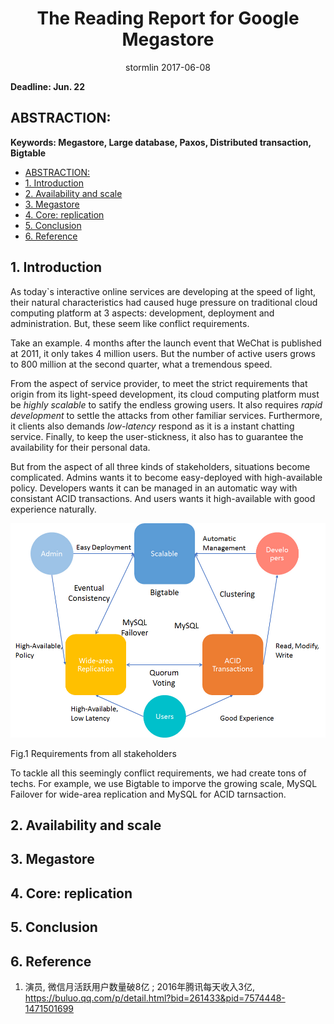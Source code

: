 <h1 style="text-align: center">The Reading Report for Google Megastore</h1>
<p style="text-align: center">stormlin 2017-06-08</p>

**Deadline: Jun. 22**

## ABSTRACTION:

**Keywords: Megastore, Large database, Paxos, Distributed transaction, Bigtable**

<!-- TOC -->

- [ABSTRACTION:](#abstraction)
- [1. Introduction](#1-introduction)
- [2. Availability and scale](#2-availability-and-scale)
- [3. Megastore](#3-megastore)
- [4. Core: replication](#4-core-replication)
- [5. Conclusion](#5-conclusion)
- [6. Reference](#6-reference)

<!-- /TOC -->

## 1. Introduction

As today`s interactive online services are developing at the speed of light, their natural characteristics had caused huge pressure on traditional cloud computing platform at 3 aspects: development, deployment and administration. But, these seem like conflict requirements.

Take an example. 4 months after the launch event that WeChat is published at 2011, it only takes 4 million users. But the number of active users grows to 800 million at the second quarter, what a tremendous speed.

From the aspect of service provider, to meet the strict requirements that origin from its light-speed development, its cloud computing platform must be *highly scalable* to satify the endless growing users. It also requires *rapid development* to settle the attacks from other familiar services. Furthermore, it clients also demands *low-latency* respond as it is a instant chatting service. Finally, to keep the user-stickness, it also has to guarantee the availability for their personal data.

But from the aspect of all three kinds of stakeholders, situations become complicated. Admins wants it to become easy-deployed with high-available policy. Developers wants it can be managed in an automatic way with consistant ACID transactions. And users wants it high-available with good experience naturally.

![](./requirement1.jpg)

Fig.1 Requirements from all stakeholders

To tackle all this seemingly conflict requirements, we had create tons of techs. For example, we use Bigtable to imporve the growing scale, MySQL Failover for wide-area replication and MySQL for ACID tarnsaction.



## 2. Availability and scale

## 3. Megastore

## 4. Core: replication

## 5. Conclusion

## 6. Reference

1.  演员, 微信月活跃用户数量破8亿 ; 2016年腾讯每天收入3亿, https://buluo.qq.com/p/detail.html?bid=261433&pid=7574448-1471501699
